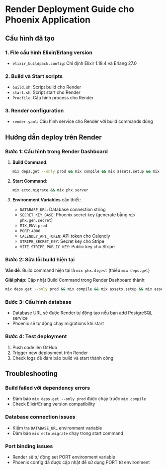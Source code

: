 # Render Deployment Guide cho Phoenix Application

## Cấu hình đã tạo

### 1. File cấu hình Elixir/Erlang version
- `elixir_buildpack.config`: Chỉ định Elixir 1.18.4 và Erlang 27.0

### 2. Build và Start scripts
- `build.sh`: Script build cho Render
- `start.sh`: Script start cho Render
- `Procfile`: Cấu hình process cho Render

### 3. Render configuration
- `render.yaml`: Cấu hình service cho Render với build commands đúng

## Hướng dẫn deploy trên Render

### Bước 1: Cấu hình trong Render Dashboard

1. **Build Command**: 
   ```bash
   mix deps.get --only prod && mix compile && mix assets.setup && mix assets.deploy && mix phx.digest
   ```

2. **Start Command**:
   ```bash
   mix ecto.migrate && mix phx.server
   ```

3. **Environment Variables** cần thiết:
   - `DATABASE_URL`: Database connection string
   - `SECRET_KEY_BASE`: Phoenix secret key (generate bằng `mix phx.gen.secret`)
   - `MIX_ENV`: `prod`
   - `PORT`: `4000`
   - `CALENDLY_API_TOKEN`: API token cho Calendly
   - `STRIPE_SECRET_KEY`: Secret key cho Stripe
   - `VITE_STRIPE_PUBLIC_KEY`: Public key cho Stripe

### Bước 2: Sửa lỗi build hiện tại

**Vấn đề**: Build command hiện tại là `mix phx.digest` (thiếu `mix deps.get`)

**Giải pháp**: Cập nhật Build Command trong Render Dashboard thành:
```bash
mix deps.get --only prod && mix compile && mix assets.setup && mix assets.deploy && mix phx.digest
```

### Bước 3: Cấu hình database
- Database URL sẽ được Render tự động tạo nếu bạn add PostgreSQL service
- Phoenix sẽ tự động chạy migrations khi start

### Bước 4: Test deployment
1. Push code lên GitHub
2. Trigger new deployment trên Render
3. Check logs để đảm bảo build và start thành công

## Troubleshooting

### Build failed với dependency errors
- Đảm bảo `mix deps.get --only prod` được chạy trước `mix compile`
- Check Elixir/Erlang version compatibility

### Database connection issues
- Kiểm tra `DATABASE_URL` environment variable
- Đảm bảo `mix ecto.migrate` chạy trong start command

### Port binding issues
- Render sẽ tự động set PORT environment variable
- Phoenix config đã được cập nhật để sử dụng PORT từ environment